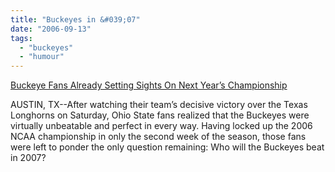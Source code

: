 ```yaml
---
title: "Buckeyes in &#039;07"
date: "2006-09-13"
tags: 
  - "buckeyes"
  - "humour"
---
```


[Buckeye Fans Already Setting Sights On Next Year’s Championship](http://www.thebrushback.com/buckeye_full.htm "Buckeye Fans Already Setting Sights On Next Year’s Championship")

AUSTIN, TX--After watching their team’s decisive victory over the Texas Longhorns on Saturday, Ohio State fans realized that the Buckeyes were virtually unbeatable and perfect in every way. Having locked up the 2006 NCAA championship in only the second week of the season, those fans were left to ponder the only question remaining: Who will the Buckeyes beat in 2007?
